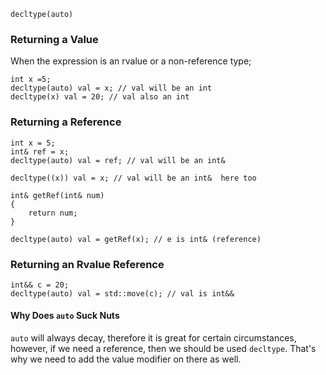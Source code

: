 `decltype(auto)`

### Returning a Value
When the expression is an rvalue or a non-reference type; 
```
int x =5; 
decltype(auto) val = x; // val will be an int
decltype(x) val = 20; // val also an int
```
### Returning a Reference
```
int x = 5; 
int& ref = x;
decltype(auto) val = ref; // val will be an int& 

decltype((x)) val = x; // val will be an int&  here too
```

```
int& getRef(int& num)
{ 
	return num;
}

decltype(auto) val = getRef(x); // e is int& (reference)
```
### Returning an Rvalue Reference
```
int&& c = 20;
decltype(auto) val = std::move(c); // val is int&&
```
#### Why Does `auto` Suck Nuts
`auto` will always decay, therefore it is great for certain circumstances, however, if we need a reference, then we should be used `decltype`. 
That's why we need to add the value modifier on there as well. 

